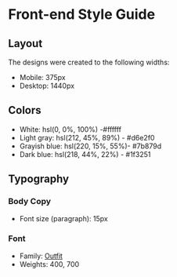 # Front-end Style Guide

## Layout

The designs were created to the following widths:

- Mobile: 375px
- Desktop: 1440px

## Colors

- White: hsl(0, 0%, 100%) -#ffffff
- Light gray: hsl(212, 45%, 89%) - #d6e2f0
- Grayish blue: hsl(220, 15%, 55%)- #7b879d
- Dark blue: hsl(218, 44%, 22%) - #1f3251

## Typography

### Body Copy

- Font size (paragraph): 15px

### Font

- Family: [Outfit](https://fonts.google.com/specimen/Outfit)
- Weights: 400, 700
